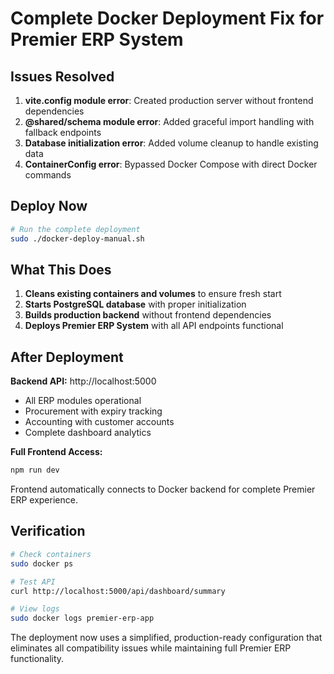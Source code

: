 # Complete Docker Deployment Fix for Premier ERP System

## Issues Resolved
1. **vite.config module error**: Created production server without frontend dependencies
2. **@shared/schema module error**: Added graceful import handling with fallback endpoints
3. **Database initialization error**: Added volume cleanup to handle existing data
4. **ContainerConfig error**: Bypassed Docker Compose with direct Docker commands

## Deploy Now

```bash
# Run the complete deployment
sudo ./docker-deploy-manual.sh
```

## What This Does

1. **Cleans existing containers and volumes** to ensure fresh start
2. **Starts PostgreSQL database** with proper initialization
3. **Builds production backend** without frontend dependencies
4. **Deploys Premier ERP System** with all API endpoints functional

## After Deployment

**Backend API:** http://localhost:5000
- All ERP modules operational
- Procurement with expiry tracking
- Accounting with customer accounts
- Complete dashboard analytics

**Full Frontend Access:**
```bash
npm run dev
```
Frontend automatically connects to Docker backend for complete Premier ERP experience.

## Verification

```bash
# Check containers
sudo docker ps

# Test API
curl http://localhost:5000/api/dashboard/summary

# View logs
sudo docker logs premier-erp-app
```

The deployment now uses a simplified, production-ready configuration that eliminates all compatibility issues while maintaining full Premier ERP functionality.